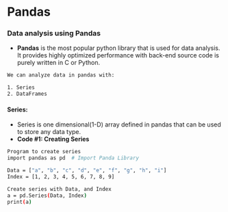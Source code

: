 # Pandas
### Data analysis using Pandas
-  **Pandas** is the most popular python library that is used for data analysis. It provides highly optimized performance with back-end source code is purely written in C or Python.

```sh
We can analyze data in pandas with:

1. Series
2. DataFrames
```
#### Series:
- Series is one dimensional(1-D) array defined in pandas that can be used to store any data type.
- **Code #1: Creating Series**

```sh
Program to create series
import pandas as pd  # Import Panda Library

Data = ["a", "b", "c", "d", "e", "f", "g", "h", "i"]
Index = [1, 2, 3, 4, 5, 6, 7, 8, 9]

Create series with Data, and Index
a = pd.Series(Data, Index)
print(a)
```